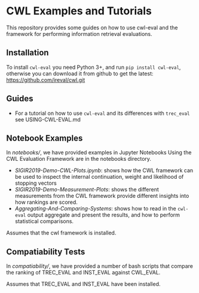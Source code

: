 # CWL Examples and Tutorials

This repository provides some guides on how to use cwl-eval and the framework for performing information retrieval evaluations.


## Installation

To install `cwl-eval` you need Python 3+, and run `pip install cwl-eval`, otherwise you can download it from github to get the latest: https://github.com/ireval/cwl.git


## Guides

- For a tutorial on how to use `cwl-eval` and its differences with `trec_eval` see USING-CWL-EVAL.md


## Notebook Examples

In *notebooks/*, we have provided examples in Jupyter Notebooks Using the CWL Evaluation Framework are in the notebooks directory.

- *SIGIR2019-Demo-CWL-Plots.ipynb*: shows how the CWL framework can be used to inspect the internal continuation, weight and likelihood of stopping vectors
- *SIGIR2019-Demo-Measurement-Plots*: shows the different measurements from the CWL framework provide different insights into how rankings are scored.
- *Aggregating-And-Comparing-Systems*: shows how to read in the `cwl-eval` output aggregate and present the results, and how to perform statistical comparisons.


Assumes that the cwl framework is installed.

## Compatiability Tests

In *compatiability/*, we have provided a number of bash scripts that compare the ranking of TREC_EVAL and INST_EVAL against CWL_EVAL.

Assumes that TREC_EVAL and INST_EVAL have been installed.





